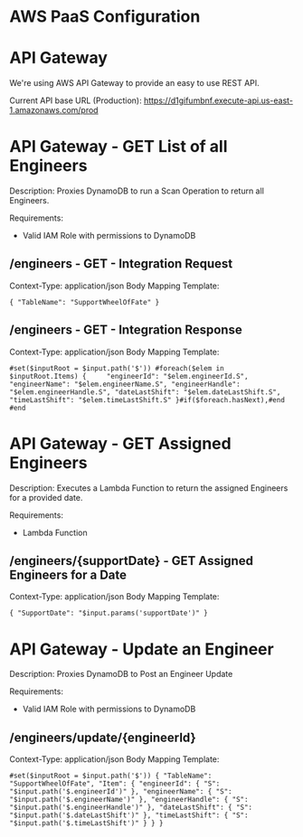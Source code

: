 # AWS PaaS Configuration

# API Gateway

We're using AWS API Gateway to provide an easy to use REST API.

Current API base URL (Production): https://d1gifumbnf.execute-api.us-east-1.amazonaws.com/prod

# API Gateway - GET List of all Engineers

Description: Proxies DynamoDB to run a Scan Operation to return all Engineers.

Requirements:
- Valid IAM Role with permissions to DynamoDB

## /engineers - GET - Integration Request

Context-Type: application/json
Body Mapping Template:

`{
    "TableName": "SupportWheelOfFate"
}`

## /engineers - GET - Integration Response

Context-Type: application/json
Body Mapping Template:

`#set($inputRoot = $input.path('$'))
#foreach($elem in $inputRoot.Items)
{    
    "engineerId": "$elem.engineerId.S",
    "engineerName": "$elem.engineerName.S",
    "engineerHandle": "$elem.engineerHandle.S",
    "dateLastShift": "$elem.dateLastShift.S",
    "timeLastShift": "$elem.timeLastShift.S"
}#if($foreach.hasNext),#end
#end`

# API Gateway - GET Assigned Engineers

Description: Executes a Lambda Function to return the assigned Engineers for a provided date.

Requirements:
- Lambda Function

## /engineers/{supportDate} - GET Assigned Engineers for a Date

Context-Type: application/json
Body Mapping Template:

`{
    "SupportDate": "$input.params('supportDate')"
}`    

# API Gateway - Update an Engineer

Description: Proxies DynamoDB to Post an Engineer Update

Requirements:
- Valid IAM Role with permissions to DynamoDB

## /engineers/update/{engineerId}

Context-Type: application/json
Body Mapping Template:

`#set($inputRoot = $input.path('$'))
{
    "TableName": "SupportWheelOfFate",
    "Item": {
	    "engineerId": {
            "S": "$input.path('$.engineerId')"
            },
        "engineerName": {
            "S": "$input.path('$.engineerName')"
            },
        "engineerHandle": {
            "S": "$input.path('$.engineerHandle')"
            },
        "dateLastShift": {
            "S": "$input.path('$.dateLastShift')"
            },
        "timeLastShift": {
            "S": "$input.path('$.timeLastShift')"
            }
    }
}`
